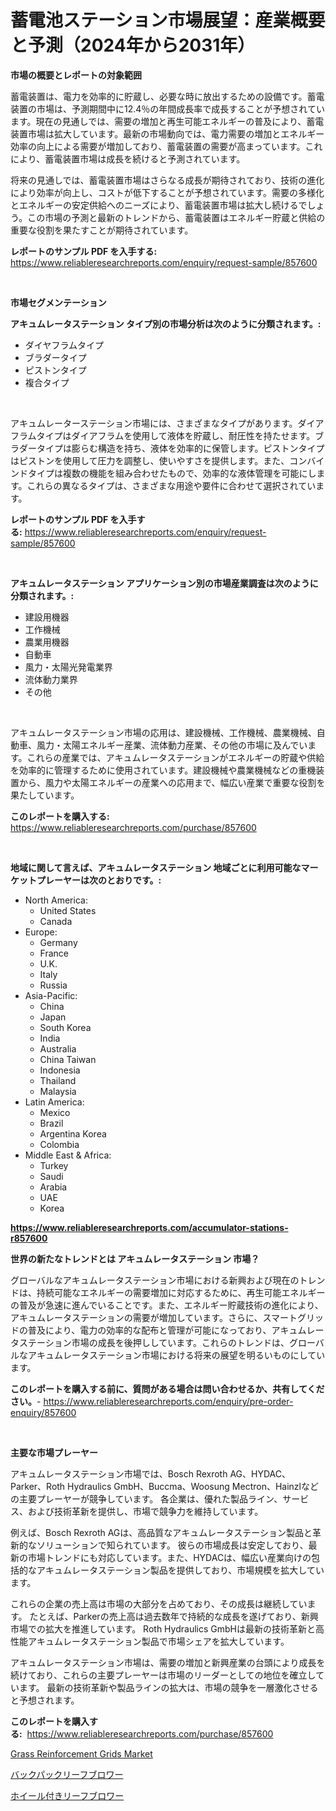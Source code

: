 <p><h1>蓄電池ステーション市場展望：産業概要と予測（2024年から2031年）</h1></p><p><strong>市場の概要とレポートの対象範囲</strong></p>
<p><p>蓄電装置は、電力を効率的に貯蔵し、必要な時に放出するための設備です。蓄電装置の市場は、予測期間中に12.4％の年間成長率で成長することが予想されています。現在の見通しでは、需要の増加と再生可能エネルギーの普及により、蓄電装置市場は拡大しています。最新の市場動向では、電力需要の増加とエネルギー効率の向上による需要が増加しており、蓄電装置の需要が高まっています。これにより、蓄電装置市場は成長を続けると予測されています。</p><p>将来の見通しでは、蓄電装置市場はさらなる成長が期待されており、技術の進化により効率が向上し、コストが低下することが予想されています。需要の多様化とエネルギーの安定供給へのニーズにより、蓄電装置市場は拡大し続けるでしょう。この市場の予測と最新のトレンドから、蓄電装置はエネルギー貯蔵と供給の重要な役割を果たすことが期待されています。</p></p>
<p><strong>レポートのサンプル PDF を入手する:</strong> <a href="https://www.reliableresearchreports.com/enquiry/request-sample/857600">https://www.reliableresearchreports.com/enquiry/request-sample/857600</a></p>
<p>&nbsp;</p>
<p><strong>市場セグメンテーション</strong></p>
<p><strong>アキュムレータステーション タイプ別の市場分析は次のように分類されます。:</strong></p>
<p><ul><li>ダイヤフラムタイプ</li><li>ブラダータイプ</li><li>ピストンタイプ</li><li>複合タイプ</li></ul></p>
<p>&nbsp;</p>
<p><p>アキュムレーターステーション市場には、さまざまなタイプがあります。ダイアフラムタイプはダイアフラムを使用して液体を貯蔵し、耐圧性を持たせます。ブラダータイプは膨らむ構造を持ち、液体を効率的に保管します。ピストンタイプはピストンを使用して圧力を調整し、使いやすさを提供します。また、コンバインドタイプは複数の機能を組み合わせたもので、効率的な液体管理を可能にします。これらの異なるタイプは、さまざまな用途や要件に合わせて選択されています。</p></p>
<p><strong>レポートのサンプル PDF を入手する:</strong>&nbsp;<a href="https://www.reliableresearchreports.com/enquiry/request-sample/857600">https://www.reliableresearchreports.com/enquiry/request-sample/857600</a></p>
<p>&nbsp;</p>
<p><strong> アキュムレータステーション アプリケーション別の市場産業調査は次のように分類されます。:</strong></p>
<p><ul><li>建設用機器</li><li>工作機械</li><li>農業用機器</li><li>自動車</li><li>風力・太陽光発電業界</li><li>流体動力業界</li><li>その他</li></ul></p>
<p>&nbsp;</p>
<p><p>アキュムレータステーション市場の応用は、建設機械、工作機械、農業機械、自動車、風力・太陽エネルギー産業、流体動力産業、その他の市場に及んでいます。これらの産業では、アキュムレータステーションがエネルギーの貯蔵や供給を効率的に管理するために使用されています。建設機械や農業機械などの重機装置から、風力や太陽エネルギーの産業への応用まで、幅広い産業で重要な役割を果たしています。</p></p>
<p><strong>このレポートを購入する:</strong>&nbsp; <a href="https://www.reliableresearchreports.com/purchase/857600">https://www.reliableresearchreports.com/purchase/857600</a></p>
<p>&nbsp;</p>
<p><strong>地域に関して言えば、アキュムレータステーション 地域ごとに利用可能なマーケットプレーヤーは次のとおりです。:</strong></p>
<p><ul>
    <li>
        North America:
        <ul>
            <li>United States</li>
            <li>Canada</li>
        </ul>
    </li>
    <li>
        Europe:
        <ul>
            <li>Germany</li>
            <li>France</li>
            <li>U.K.</li>
            <li>Italy</li>
            <li>Russia</li>
        </ul>
    </li>
    <li>
        Asia-Pacific:
        <ul>
            <li>China</li>
            <li>Japan</li>
            <li>South Korea</li>
            <li>India</li>
            <li>Australia</li>
            <li>China Taiwan</li>
            <li>Indonesia</li>
            <li>Thailand</li>
            <li>Malaysia</li>
        </ul>
    </li>
    <li>
        Latin America:
        <ul>
            <li>Mexico</li>
            <li>Brazil</li>
            <li>Argentina Korea</li>
            <li>Colombia</li>
        </ul>
    </li>
    <li>
        Middle East & Africa:
        <ul>
            <li>Turkey</li>
            <li>Saudi</li>
            <li>Arabia</li>
            <li>UAE</li>
            <li>Korea</li>
        </ul>
    </li>
    </ul></p>
<p><strong><a href="https://www.reliableresearchreports.com/accumulator-stations-r857600">https://www.reliableresearchreports.com/accumulator-stations-r857600</a></strong>&nbsp;</p>
<p><strong>世界の新たなトレンドとは アキュムレータステーション 市場？</strong></p>
<p><p>グローバルなアキュムレータステーション市場における新興および現在のトレンドは、持続可能なエネルギーの需要増加に対応するために、再生可能エネルギーの普及が急速に進んでいることです。また、エネルギー貯蔵技術の進化により、アキュムレータステーションの需要が増加しています。さらに、スマートグリッドの普及により、電力の効率的な配布と管理が可能になっており、アキュムレータステーション市場の成長を後押ししています。これらのトレンドは、グローバルなアキュムレータステーション市場における将来の展望を明るいものにしています。</p></p>
<p><strong>このレポートを購入する前に、質問がある場合は問い合わせるか、共有してください。</strong>- <a href="https://www.reliableresearchreports.com/enquiry/pre-order-enquiry/857600">https://www.reliableresearchreports.com/enquiry/pre-order-enquiry/857600</a></p>
<p>&nbsp;</p>
<p><strong>主要な市場プレーヤー</strong></p>
<p><p>アキュムレータステーション市場では、Bosch Rexroth AG、HYDAC、Parker、Roth Hydraulics GmbH、Buccma、Woosung Mectron、Hainzlなどの主要プレーヤーが競争しています。 各企業は、優れた製品ライン、サービス、および技術革新を提供し、市場で競争力を維持しています。</p><p>例えば、Bosch Rexroth AGは、高品質なアキュムレータステーション製品と革新的なソリューションで知られています。 彼らの市場成長は安定しており、最新の市場トレンドにも対応しています。また、HYDACは、幅広い産業向けの包括的なアキュムレータステーション製品を提供しており、市場規模を拡大しています。</p><p>これらの企業の売上高は市場の大部分を占めており、その成長は継続しています。 たとえば、Parkerの売上高は過去数年で持続的な成長を遂げており、新興市場での拡大を推進しています。 Roth Hydraulics GmbHは最新の技術革新と高性能アキュムレータステーション製品で市場シェアを拡大しています。</p><p>アキュムレータステーション市場は、需要の増加と新興産業の台頭により成長を続けており、これらの主要プレーヤーは市場のリーダーとしての地位を確立しています。 最新の技術革新や製品ラインの拡大は、市場の競争を一層激化させると予想されます。</p></p>
<p><strong>このレポートを購入する:</strong>&nbsp;&nbsp;<a href="https://www.reliableresearchreports.com/purchase/857600">https://www.reliableresearchreports.com/purchase/857600</a></p>
<p><p><a href="https://circular-yam-9b9.notion.site/Grass-Reinforcement-Grids-Market-Insights-Market-Players-and-Forecast-Till-2031-4f693e71826b455f923057e008153021">Grass Reinforcement Grids Market</a></p><p><a href="https://github.com/marbadji/Market-Research-Report-List-1/blob/main/868425621544.md">バックパックリーフブロワー</a></p><p><a href="https://github.com/KaydenJohns1964/Market-Research-Report-List-1/blob/main/431564121545.md">ホイール付きリーフブロワー</a></p></p>